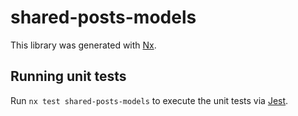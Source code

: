 # shared-posts-models

This library was generated with [Nx](https://nx.dev).

## Running unit tests

Run `nx test shared-posts-models` to execute the unit tests via [Jest](https://jestjs.io).
